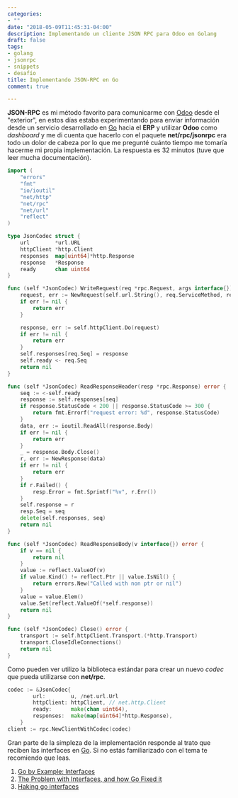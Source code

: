 ```yaml
---
categories:
- ""
date: "2018-05-09T11:45:31-04:00"
description: Implementando un cliente JSON RPC para Odoo en Golang
draft: false
tags:
- golang
- jsonrpc
- snippets
- desafío
title: Implementando JSON-RPC en Go
comment: true

---
```


**JSON-RPC** es mi método favorito para comunicarme con
[Odoo](http://www.odoo.com ) desde el "exterior", en estos días estaba
experimentando para enviar información desde un servicio desarrollado en
[Go](http://golang.org ) hacia el **ERP** y utilizar **Odoo** como *dashboard* y
me di cuenta que hacerlo con el paquete **net/rpc/jsonrpc** era todo un dolor de
cabeza por lo que me pregunté cuánto tiempo me tomaría hacerme mi propia
implementación. La respuesta es 32 minutos (tuve que leer mucha documentación).

```go
import (
    "errors"
    "fmt"
    "io/ioutil"
    "net/http"
    "net/rpc"
    "net/url"
    "reflect"
)

type JsonCodec struct {
    url        *url.URL
    httpClient *http.Client
    responses  map[uint64]*http.Response
    response   *Response
    ready      chan uint64
}

func (self *JsonCodec) WriteRequest(req *rpc.Request, args interface{}) error {
    request, err := NewRequest(self.url.String(), req.ServiceMethod, req.Seq, args)
    if err != nil {
        return err
    }

    response, err := self.httpClient.Do(request)
    if err != nil {
        return err
    }
    self.responses[req.Seq] = response
    self.ready <- req.Seq
    return nil
}

func (self *JsonCodec) ReadResponseHeader(resp *rpc.Response) error {
    seq := <-self.ready
    response := self.responses[seq]
    if response.StatusCode < 200 || response.StatusCode >= 300 {
        return fmt.Errorf("request error: %d", response.StatusCode)
    }
    data, err := ioutil.ReadAll(response.Body)
    if err != nil {
        return err
    }
    _ = response.Body.Close()
    r, err := NewResponse(data)
    if err != nil {
        return err
    }
    if r.Failed() {
        resp.Error = fmt.Sprintf("%v", r.Err())
    }
    self.response = r
    resp.Seq = seq
    delete(self.responses, seq)
    return nil
}

func (self *JsonCodec) ReadResponseBody(v interface{}) error {
    if v == nil {
        return nil
    }
    value := reflect.ValueOf(v)
    if value.Kind() != reflect.Ptr || value.IsNil() {
        return errors.New("Called with non ptr or nil")
    }
    value = value.Elem()
    value.Set(reflect.ValueOf(*self.response))
    return nil
}

func (self *JsonCodec) Close() error {
    transport := self.httpClient.Transport.(*http.Transport)
    transport.CloseIdleConnections()
    return nil
}
```

Como pueden ver utilizo la biblioteca estándar para crear un nuevo *codec* que
pueda utilizarse con **net/rpc**.

```go
codec := &JsonCodec{
        url:        u, /net.url.Url
        httpClient: httpClient, // net.http.Client
        ready:      make(chan uint64),
        responses:  make(map[uint64]*http.Response),
    }
client := rpc.NewClientWithCodec(codec)
```

Gran parte de la simpleza de la implementación responde al trato que reciben las
interfaces en [Go](http://golang.org ). Si no estás familiarizado con el tema te
recomiendo que leas.

1. [Go by Example: Interfaces](https://gobyexample.com/interfaces)
2. [The Problem with Interfaces, and how Go Fixed it](https://dev.to/deanveloper/the-problem-with-interfaces-and-how-go-fixed-it)
3. [Haking go interfaces](https://dev.to/loderunner/hacking-go-interfaces)
